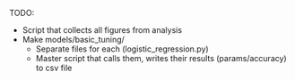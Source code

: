 TODO:
- Script that collects all figures from analysis
- Make models/basic_tuning/
    - Separate files for each (logistic_regression.py)
    - Master script that calls them, writes their results (params/accuracy) to csv file